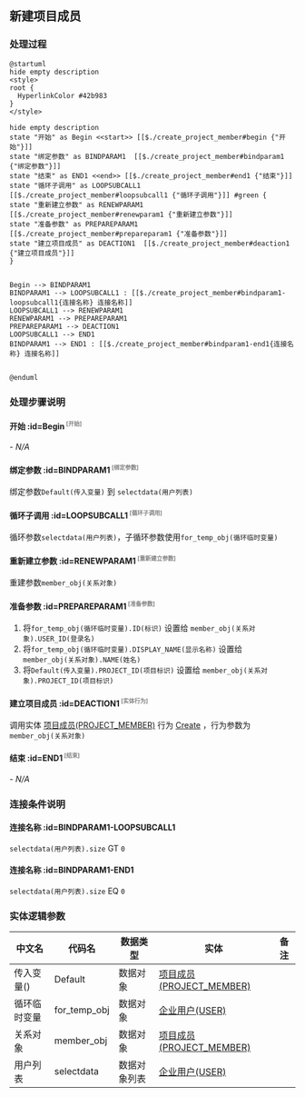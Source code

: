 ## 新建项目成员 <!-- {docsify-ignore-all} -->

   

### 处理过程

```plantuml
@startuml
hide empty description
<style>
root {
  HyperlinkColor #42b983
}
</style>

hide empty description
state "开始" as Begin <<start>> [[$./create_project_member#begin {"开始"}]]
state "绑定参数" as BINDPARAM1  [[$./create_project_member#bindparam1 {"绑定参数"}]]
state "结束" as END1 <<end>> [[$./create_project_member#end1 {"结束"}]]
state "循环子调用" as LOOPSUBCALL1  [[$./create_project_member#loopsubcall1 {"循环子调用"}]] #green {
state "重新建立参数" as RENEWPARAM1  [[$./create_project_member#renewparam1 {"重新建立参数"}]]
state "准备参数" as PREPAREPARAM1  [[$./create_project_member#prepareparam1 {"准备参数"}]]
state "建立项目成员" as DEACTION1  [[$./create_project_member#deaction1 {"建立项目成员"}]]
}


Begin --> BINDPARAM1
BINDPARAM1 --> LOOPSUBCALL1 : [[$./create_project_member#bindparam1-loopsubcall1{连接名称} 连接名称]]
LOOPSUBCALL1 --> RENEWPARAM1
RENEWPARAM1 --> PREPAREPARAM1
PREPAREPARAM1 --> DEACTION1
LOOPSUBCALL1 --> END1
BINDPARAM1 --> END1 : [[$./create_project_member#bindparam1-end1{连接名称} 连接名称]]


@enduml
```


### 处理步骤说明

#### 开始 :id=Begin<sup class="footnote-symbol"> <font color=gray size=1>[开始]</font></sup>



*- N/A*
#### 绑定参数 :id=BINDPARAM1<sup class="footnote-symbol"> <font color=gray size=1>[绑定参数]</font></sup>



绑定参数`Default(传入变量)` 到 `selectdata(用户列表)`
#### 循环子调用 :id=LOOPSUBCALL1<sup class="footnote-symbol"> <font color=gray size=1>[循环子调用]</font></sup>



循环参数`selectdata(用户列表)`，子循环参数使用`for_temp_obj(循环临时变量)`
#### 重新建立参数 :id=RENEWPARAM1<sup class="footnote-symbol"> <font color=gray size=1>[重新建立参数]</font></sup>



重建参数```member_obj(关系对象)```
#### 准备参数 :id=PREPAREPARAM1<sup class="footnote-symbol"> <font color=gray size=1>[准备参数]</font></sup>



1. 将`for_temp_obj(循环临时变量).ID(标识)` 设置给  `member_obj(关系对象).USER_ID(登录名)`
2. 将`for_temp_obj(循环临时变量).DISPLAY_NAME(显示名称)` 设置给  `member_obj(关系对象).NAME(姓名)`
3. 将`Default(传入变量).PROJECT_ID(项目标识)` 设置给  `member_obj(关系对象).PROJECT_ID(项目标识)`

#### 建立项目成员 :id=DEACTION1<sup class="footnote-symbol"> <font color=gray size=1>[实体行为]</font></sup>



调用实体 [项目成员(PROJECT_MEMBER)](module/ProjMgmt/Project_member.md) 行为 [Create](module/ProjMgmt/Project_member#行为) ，行为参数为`member_obj(关系对象)`

#### 结束 :id=END1<sup class="footnote-symbol"> <font color=gray size=1>[结束]</font></sup>



*- N/A*


### 连接条件说明
#### 连接名称 :id=BINDPARAM1-LOOPSUBCALL1

`selectdata(用户列表).size` GT `0`
#### 连接名称 :id=BINDPARAM1-END1

`selectdata(用户列表).size` EQ `0`


### 实体逻辑参数

|    中文名   |    代码名    |  数据类型    |  实体   |备注 |
| --------| --------| -------- | -------- | --------   |
|传入变量(<i class="fa fa-check"/></i>)|Default|数据对象|[项目成员(PROJECT_MEMBER)](module/ProjMgmt/Project_member.md)||
|循环临时变量|for_temp_obj|数据对象|[企业用户(USER)](module/Base/User.md)||
|关系对象|member_obj|数据对象|[项目成员(PROJECT_MEMBER)](module/ProjMgmt/Project_member.md)||
|用户列表|selectdata|数据对象列表|[企业用户(USER)](module/Base/User.md)||
